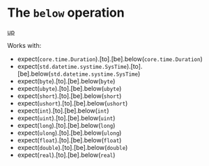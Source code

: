 # The `below` operation

[up](../README.md)



Works with:
  - expect(`core.time.Duration`).[to].[be].below(`core.time.Duration`)
  - expect(`std.datetime.systime.SysTime`).[to].[be].below(`std.datetime.systime.SysTime`)
  - expect(`byte`).[to].[be].below(`byte`)
  - expect(`ubyte`).[to].[be].below(`ubyte`)
  - expect(`short`).[to].[be].below(`short`)
  - expect(`ushort`).[to].[be].below(`ushort`)
  - expect(`int`).[to].[be].below(`int`)
  - expect(`uint`).[to].[be].below(`uint`)
  - expect(`long`).[to].[be].below(`long`)
  - expect(`ulong`).[to].[be].below(`ulong`)
  - expect(`float`).[to].[be].below(`float`)
  - expect(`double`).[to].[be].below(`double`)
  - expect(`real`).[to].[be].below(`real`)
